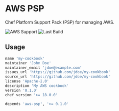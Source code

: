 # AWS PSP

Chef Platform Support Pack (PSP) for managing AWS.

![AWS Support](https://img.shields.io/badge/AWS%20Resources-587-orange)
![Last Build](https://img.shields.io/badge/Last%20build-20221110-grey)

## Usage

```ruby
name 'my-cookbook'
maintainer 'John Doe'
maintainer_email 'jdoe@example.com'
issues_url 'https://github.com/jdoe/my-cookbook'
source_url 'https://github.com/jdoe/my-cookbook'
license 'Apache-2.0'
description 'My AWS cookbook'
version '0.1.0'
chef_version '>= 18.0.0'

depends 'aws-psp', '>= 0.1.0'
```
